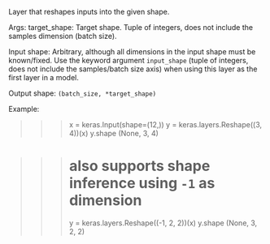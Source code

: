 Layer that reshapes inputs into the given shape.

Args:
    target_shape: Target shape. Tuple of integers, does not include the
        samples dimension (batch size).

Input shape:
    Arbitrary, although all dimensions in the input shape must be
    known/fixed. Use the keyword argument `input_shape` (tuple of integers,
    does not include the samples/batch size axis) when using this layer as
    the first layer in a model.

Output shape:
    `(batch_size, *target_shape)`

Example:

>>> x = keras.Input(shape=(12,))
>>> y = keras.layers.Reshape((3, 4))(x)
>>> y.shape
(None, 3, 4)

>>> # also supports shape inference using `-1` as dimension
>>> y = keras.layers.Reshape((-1, 2, 2))(x)
>>> y.shape
(None, 3, 2, 2)
